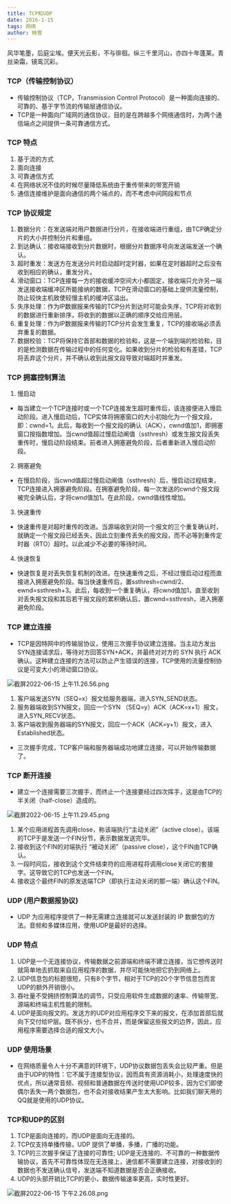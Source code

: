```yaml
---
title: TCP和UDP
date: 2016-1-15
tags: 网络
author: 映雪
---
```


风华笔墨，后庭尘埃。便天光云影，不与徘徊。纵三千里河山，亦四十年蓬莱。青丝染霜，镜鸾沉彩。

<!--more-->


### TCP（传输控制协议）

- 传输控制协议（TCP，Transmission Control Protocol）是一种面向连接的、可靠的、基于字节流的传输层通信协议。
- TCP是一种面向广域网的通信协议，目的是在跨越多个网络通信时，为两个通信端点之间提供一条可靠通信方式。

### TCP 特点

1. 基于流的方式
2. 面向连接
3. 可靠通信方式
4. 在网络状况不佳的时候尽量降低系统由于重传带来的带宽开销
5. 通信连接维护是面向通信的两个端点的，而不考虑中间网段和节点


### TCP 协议规定

1. 数据分片：在发送端对用户数据进行分片，在接收端进行重组，由TCP确定分片的大小并控制分片和重组。
2. 到达确认：接收端接收到分片数据时，根据分片数据序号向发送端发送一个确认。
3. 超时重发：发送方在发送分片时启动超时定时器，如果在定时器超时之后没有收到相应的确认，重发分片。
4. 滑动窗口：TCP连接每一方的接收缓冲空间大小都固定，接收端只允许另一端发送接收端缓冲区所能接纳的数据，TCP在滑动窗口的基础上提供流量控制，防止较快主机致使较慢主机的缓冲区溢出。
5. 失序处理：作为IP数据报来传输的TCP分片到达时可能会失序，TCP将对收到的数据进行重新排序，将收到的数据以正确的顺序交给应用层。
6. 重复处理：作为IP数据报来传输的TCP分片会发生重复，TCP的接收端必须丢弃重复的数据。
7. 数据校验：TCP将保持它首部和数据的检验和，这是一个端到端的检验和，目的是检测数据在传输过程中的任何变化。如果收到分片的检验和有差错，TCP将丢弃这个分片，并不确认收到此报文段导致对端超时并重发。

### TCP 拥塞控制算法

1. 慢启动

- 每当建立一个TCP连接时或一个TCP连接发生超时重传后，该连接便进入慢启动阶段。进入慢启动后，TCP实体将拥塞窗口的大小初始化为一个报文段，即：cwnd=1。此后，每收到一个报文段的确认（ACK），cwnd值加1，即拥塞窗口按指数增加。当cwnd值超过慢启动阐值（ssthresh）或发生报文段丢失重传时，慢启动阶段结束。前者进入拥塞避免阶段，后者重新进入慢启动阶段。

2. 拥塞避免

- 在慢启阶段，当cwnd值超过慢启动阐值（ssthresh）后，慢启动过程结束，TCP连接进入拥塞避免阶段。在拥塞避免阶段，每一次发送的cwnd个报文段被完全确认后，才将cwnd值加1。在此阶段，cwnd值线性增加。

3. 快速重传

- 快速重传是对超时重传的改进。当源端收到对同一个报文的三个重复确认时，就确定一个报文段已经丢失，因此立刻重传丢失的报文段，而不必等到重传定时器（RTO）超时。以此减少不必要的等待时间。

4. 快速恢复

- 快速恢复是对丢失恢复机制的改进。在快速重传之后，不经过慢启动过程而直接进入拥塞避免阶段。每当快速重传后，置ssthresh=cwnd/2、ewnd=ssthresh+3。此后，每收到一个重复确认，将cwnd值加1，直至收到对丢失报文段和其后若干报文段的累积确认后，置cwnd=ssthresh，进入拥塞避免阶段。

### TCP 建立连接

- TCP是因特网中的传输层协议，使用三次握手协议建立连接。当主动方发出SYN连接请求后，等待对方回答SYN+ACK，并最终对对方的 SYN 执行 ACK 确认。这种建立连接的方法可以防止产生错误的连接，TCP使用的流量控制协议是可变大小的滑动窗口协议。

![截屏2022-06-15 上午11.26.56.png](/images/2022/06/15/EcHXsNCKvOjUhmL.png)

1. 客户端发送SYN（SEQ=x）报文给服务器端，进入SYN_SEND状态。
2. 服务器端收到SYN报文，回应一个SYN （SEQ=y）ACK（ACK=x+1）报文，进入SYN_RECV状态。
3. 客户端收到服务器端的SYN报文，回应一个ACK（ACK=y+1）报文，进入Established状态。

- 三次握手完成，TCP客户端和服务器端成功地建立连接，可以开始传输数据了。

### TCP 断开连接

- 建立一个连接需要三次握手，而终止一个连接要经过四次挥手，这是由TCP的半关闭（half-close）造成的。

![截屏2022-06-15 上午11.29.45.png](/images/2022/06/15/y19tcabwUEJNdG3.png)

1. 某个应用进程首先调用close，称该端执行“主动关闭”（active close）。该端的TCP于是发送一个FIN分节，表示数据发送完毕。
2. 接收到这个FIN的对端执行 “被动关闭”（passive close），这个FIN由TCP确认。
3. 一段时间后，接收到这个文件结束符的应用进程将调用close关闭它的套接字。这导致它的TCP也发送一个FIN。
4. 接收这个最终FIN的原发送端TCP（即执行主动关闭的那一端）确认这个FIN。 


### UDP (用户数据报协议)

- UDP 为应用程序提供了一种无需建立连接就可以发送封装的 IP 数据包的方法。音频和多媒体应用，使用UDP是最好的选择。

### UDP 特点

1. UDP是一个无连接协议，传输数据之前源端和终端不建立连接，当它想传送时就简单地去抓取来自应用程序的数据，并尽可能快地把它扔到网络上。
2. UDP信息包的标题很短，只有8个字节，相对于TCP的20个字节信息包而言UDP的额外开销很小。
3. 吞吐量不受拥挤控制算法的调节，只受应用软件生成数据的速率、传输带宽、源端和终端主机性能的限制。
4. UDP是面向报文的。发送方的UDP对应用程序交下来的报文，在添加首部后就向下交付给IP层。既不拆分，也不合并，而是保留这些报文的边界，因此，应用程序需要选择合适的报文大小。

### UDP 使用场景

- 在网络质量令人十分不满意的环境下，UDP协议数据包丢失会比较严重。但是由于UDP的特性：它不属于连接型协议，因而具有资源消耗小，处理速度快的优点，所以通常音频、视频和普通数据在传送时使用UDP较多，因为它们即使偶尔丢失一两个数据包，也不会对接收结果产生太大影响。比如我们聊天用的QQ就是使用的UDP协议。

### TCP和UDP的区别

1. TCP是面向连接的，而UDP是面向无连接的。
2. TCP仅支持单播传输，UDP 提供了单播，多播，广播的功能。
3. TCP的三次握手保证了连接的可靠性; UDP是无连接的、不可靠的一种数据传输协议，首先不可靠性体现在无连接上，通信都不需要建立连接，对接收到的数据也不发送确认信号，发送端不知道数据是否会正确接收。
4. UDP的头部开销比TCP的更小，数据传输速率更高，实时性更好。

![截屏2022-06-15 下午2.26.08.png](/images/2022/06/15/Rd3mDyqubTI1ehf.png)